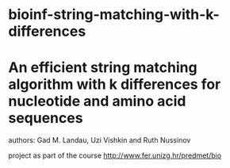 bioinf-string-matching-with-k-differences
=========================================

An efficient string matching algorithm with k differences for nucleotide and amino acid sequences
=================================================================================================

authors: Gad M. Landau, Uzi Vishkin and Ruth Nussinov

project as part of the course
http://www.fer.unizg.hr/predmet/bio
